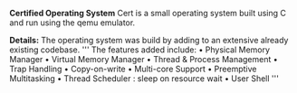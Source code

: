 **Certified Operating System**
Cert is a small operating system built using C and run using the qemu emulator. 

**Details:**
The operating system was build by adding to an extensive already existing codebase. 
'''
The features added include:
•	Physical Memory Manager
•	Virtual Memory Manager
•	Thread & Process Management
•	Trap Handling
•	Copy-on-write 
•	Multi-core Support
•	Preemptive Multitasking
•	Thread Scheduler : sleep on resource wait
•	User Shell 
'''
